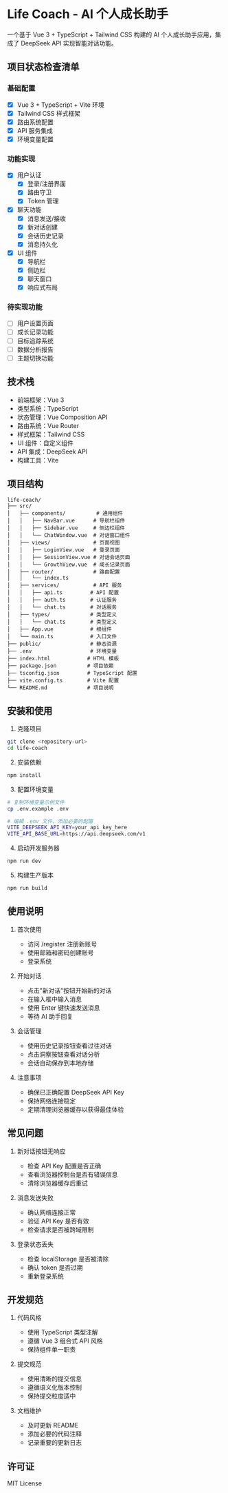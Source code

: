 # Life Coach - AI 个人成长助手

一个基于 Vue 3 + TypeScript + Tailwind CSS 构建的 AI 个人成长助手应用，集成了 DeepSeek API 实现智能对话功能。

## 项目状态检查清单

### 基础配置
- [x] Vue 3 + TypeScript + Vite 环境
- [x] Tailwind CSS 样式框架
- [x] 路由系统配置
- [x] API 服务集成
- [x] 环境变量配置

### 功能实现
- [x] 用户认证
  - [x] 登录/注册界面
  - [x] 路由守卫
  - [x] Token 管理
- [x] 聊天功能
  - [x] 消息发送/接收
  - [x] 新对话创建
  - [x] 会话历史记录
  - [x] 消息持久化
- [x] UI 组件
  - [x] 导航栏
  - [x] 侧边栏
  - [x] 聊天窗口
  - [x] 响应式布局

### 待实现功能
- [ ] 用户设置页面
- [ ] 成长记录功能
- [ ] 目标追踪系统
- [ ] 数据分析报告
- [ ] 主题切换功能

## 技术栈

- 前端框架：Vue 3
- 类型系统：TypeScript
- 状态管理：Vue Composition API
- 路由系统：Vue Router
- 样式框架：Tailwind CSS
- UI 组件：自定义组件
- API 集成：DeepSeek API
- 构建工具：Vite

## 项目结构

```
life-coach/
├── src/
│   ├── components/          # 通用组件
│   │   ├── NavBar.vue      # 导航栏组件
│   │   ├── Sidebar.vue     # 侧边栏组件
│   │   └── ChatWindow.vue  # 对话窗口组件
│   ├── views/              # 页面视图
│   │   ├── LoginView.vue   # 登录页面
│   │   ├── SessionView.vue # 对话会话页面
│   │   └── GrowthView.vue  # 成长记录页面
│   ├── router/             # 路由配置
│   │   └── index.ts
│   ├── services/           # API 服务
│   │   ├── api.ts         # API 配置
│   │   ├── auth.ts        # 认证服务
│   │   └── chat.ts        # 对话服务
│   ├── types/             # 类型定义
│   │   └── chat.ts        # 类型定义
│   ├── App.vue            # 根组件
│   └── main.ts            # 入口文件
├── public/                # 静态资源
├── .env                   # 环境变量
├── index.html            # HTML 模板
├── package.json          # 项目依赖
├── tsconfig.json         # TypeScript 配置
├── vite.config.ts        # Vite 配置
└── README.md             # 项目说明
```

## 安装和使用

1. 克隆项目
```bash
git clone <repository-url>
cd life-coach
```

2. 安装依赖
```bash
npm install
```

3. 配置环境变量
```bash
# 复制环境变量示例文件
cp .env.example .env

# 编辑 .env 文件，添加必要的配置
VITE_DEEPSEEK_API_KEY=your_api_key_here
VITE_API_BASE_URL=https://api.deepseek.com/v1
```

4. 启动开发服务器
```bash
npm run dev
```

5. 构建生产版本
```bash
npm run build
```

## 使用说明

1. 首次使用
   - 访问 /register 注册新账号
   - 使用邮箱和密码创建账号
   - 登录系统

2. 开始对话
   - 点击"新对话"按钮开始新的对话
   - 在输入框中输入消息
   - 使用 Enter 键快速发送消息
   - 等待 AI 助手回复

3. 会话管理
   - 使用历史记录按钮查看过往对话
   - 点击洞察按钮查看对话分析
   - 会话自动保存到本地存储

4. 注意事项
   - 确保已正确配置 DeepSeek API Key
   - 保持网络连接稳定
   - 定期清理浏览器缓存以获得最佳体验

## 常见问题

1. 新对话按钮无响应
   - 检查 API Key 配置是否正确
   - 查看浏览器控制台是否有错误信息
   - 清除浏览器缓存后重试

2. 消息发送失败
   - 确认网络连接正常
   - 验证 API Key 是否有效
   - 检查请求是否被跨域限制

3. 登录状态丢失
   - 检查 localStorage 是否被清除
   - 确认 token 是否过期
   - 重新登录系统

## 开发规范

1. 代码风格
   - 使用 TypeScript 类型注解
   - 遵循 Vue 3 组合式 API 风格
   - 保持组件单一职责

2. 提交规范
   - 使用清晰的提交信息
   - 遵循语义化版本控制
   - 保持提交粒度适中

3. 文档维护
   - 及时更新 README
   - 添加必要的代码注释
   - 记录重要的更新日志

## 许可证

MIT License 